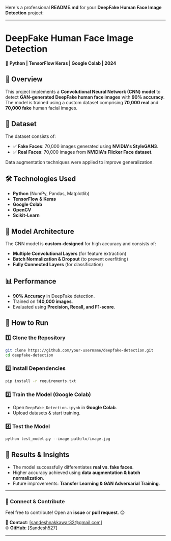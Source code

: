 Here's a professional **README.md** for your **DeepFake Human Face Image Detection** project:

---

# **DeepFake Human Face Image Detection**  
🚀 **Python | TensorFlow Keras | Google Colab | 2024**  

## **📌 Overview**  
This project implements a **Convolutional Neural Network (CNN) model** to detect **GAN-generated DeepFake human face images** with **90% accuracy**. The model is trained using a custom dataset comprising **70,000 real** and **70,000 fake** human facial images.

## **📂 Dataset**  
The dataset consists of:  
- ✅ **Fake Faces**: 70,000 images generated using **NVIDIA's StyleGAN3**.  
- ✅ **Real Faces**: 70,000 images from **NVIDIA's Flicker Face dataset**.  

Data augmentation techniques were applied to improve generalization.

## **🛠️ Technologies Used**  
- **Python** (NumPy, Pandas, Matplotlib)  
- **TensorFlow & Keras**  
- **Google Colab**  
- **OpenCV**  
- **Scikit-Learn**  

## **📖 Model Architecture**  
The CNN model is **custom-designed** for high accuracy and consists of:  
- **Multiple Convolutional Layers** (for feature extraction)  
- **Batch Normalization & Dropout** (to prevent overfitting)  
- **Fully Connected Layers** (for classification)  

## **📊 Performance**  
- **90% Accuracy** in DeepFake detection.  
- Trained on **140,000 images**.  
- Evaluated using **Precision, Recall, and F1-score**.  

## **🚀 How to Run**  
### **1️⃣ Clone the Repository**  
```sh
git clone https://github.com/your-username/deepfake-detection.git
cd deepfake-detection
```
### **2️⃣ Install Dependencies**  
```sh
pip install -r requirements.txt
```
### **3️⃣ Train the Model (Google Colab)**  
- Open `DeepFake_Detection.ipynb` in **Google Colab**.  
- Upload datasets & start training.  

### **4️⃣ Test the Model**  
```python
python test_model.py --image path/to/image.jpg
```

## **📌 Results & Insights**  
- The model successfully differentiates **real vs. fake faces**.  
- Higher accuracy achieved using **data augmentation & batch normalization**.  
- Future improvements: **Transfer Learning & GAN Adversarial Training**.  

---

### **🔗 Connect & Contribute**  
Feel free to contribute! Open an **issue** or **pull request**. 😊  

📧 **Contact**: [sandeshnakkawar32@gmail.com]  
🌐 **GitHub**: [Sandesh527]  

---
